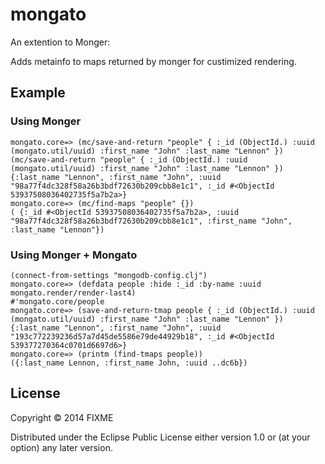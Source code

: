 # mongato

An extention to Monger:

Adds metainfo to maps returned by monger for custimized rendering.

## Example     

### Using Monger

    mongato.core=> (mc/save-and-return "people" { :_id (ObjectId.) :uuid (mongato.util/uuid) :first_name "John" :last_name "Lennon" }) 
    (mc/save-and-return "people" { :_id (ObjectId.) :uuid (mongato.util/uuid) :first_name "John" :last_name "Lennon" })
    {:last_name "Lennon", :first_name "John", :uuid "98a77f4dc328f58a26b3bdf72630b209cbb8e1c1", :_id #<ObjectId 53937508036402735f5a7b2a>}
    mongato.core=> (mc/find-maps "people" {})
    ( {:_id #<ObjectId 53937508036402735f5a7b2a>, :uuid "98a77f4dc328f58a26b3bdf72630b209cbb8e1c1", :first_name "John", :last_name "Lennon"})


### Using Monger + Mongato

    (connect-from-settings "mongodb-config.clj")
    mongato.core=> (defdata people :hide :_id :by-name :uuid mongato.render/render-last4)
    #'mongato.core/people
    mongato.core=> (save-and-return-tmap people { :_id (ObjectId.) :uuid (mongato.util/uuid) :first_name "John" :last_name "Lennon" })
    {:last_name "Lennon", :first_name "John", :uuid "193c772239236d57a7d45de5586e79de44929b18", :_id #<ObjectId 539377270364c0701d6697d6>}
    mongato.core=> (printm (find-tmaps people))
    ({:last_name Lennon, :first_name John, :uuid ..dc6b})
    
## License

Copyright © 2014 FIXME

Distributed under the Eclipse Public License either version 1.0 or (at
your option) any later version.
